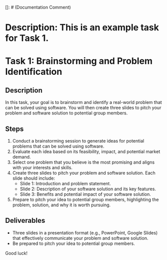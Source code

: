[]: # (Documentation Comment)
# Description: This is an example task for Task 1.
# Task 1: Brainstorming and Problem Identification

## Description
In this task, your goal is to brainstorm and identify a real-world problem that can be solved using software. You will then create three slides to pitch your problem and software solution to potential group members.

## Steps
1. Conduct a brainstorming session to generate ideas for potential problems that can be solved using software.
2. Evaluate each idea based on its feasibility, impact, and potential market demand.
3. Select one problem that you believe is the most promising and aligns with your interests and skills.
4. Create three slides to pitch your problem and software solution. Each slide should include:
    - Slide 1: Introduction and problem statement.
    - Slide 2: Description of your software solution and its key features.
    - Slide 3: Benefits and potential impact of your software solution.
5. Prepare to pitch your idea to potential group members, highlighting the problem, solution, and why it is worth pursuing.

## Deliverables
- Three slides in a presentation format (e.g., PowerPoint, Google Slides) that effectively communicate your problem and software solution.
- Be prepared to pitch your idea to potential group members.


Good luck!
